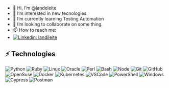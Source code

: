 - 👋 Hi, I’m @landeleite
- 👀 I’m interested in new tecnologies
- 🌱 I’m currently learning Testing Automation
- 💞️ I’m looking to collaborate on some thing.
- 📫 How to reach me:
- [![Linkedin: landileite](https://img.shields.io/badge/-Linkedin-blue?style=flat-square&logo=Linkedin&logoColor=white&link=https://www.linkedin.com/in/landileite/)](https://www.linkedin.com/in/landileite/)


## ⚡ Technologies

![Python](https://img.shields.io/badge/-Python-FFF000?style=curve-square&logo=python&logoColor=purple)
![Ruby](https://img.shields.io/badge/-Ruby-white?style=curve-square&logo=ruby&logoColor=red)
![Linux](https://img.shields.io/badge/-Linux-00008b?style=curve-square&logo=linux&logoColor=black)
![Oracle](https://img.shields.io/badge/Oracle%2011%20G-F80000?style=curve-square&logo=oracle&logoColor=white)
![Perl](https://img.shields.io/badge/Perl%205-blue?style=curve-square&logo=perl&logoColor=purple)
![Bash](https://img.shields.io/badge/Bash%20$_-green?style=curve-square&logo=bash&color=black)
![Node](https://img.shields.io/badge/Node.js-339933?style=curve-square&logo=nodedotjs&logoColor=white)
![Git](https://img.shields.io/badge/-Git-black?style=curve-square&logo=git)
![GitHub](https://img.shields.io/badge/-GitHub-181717?style=curve-square&logo=github)
![OpenSuse](https://img.shields.io/badge/-OpenSuse-green?style=curve-square&logo=OpenSuse&logoColor=white)
![Docker](https://img.shields.io/badge/-Docker-blue?style=curve-square&logo=Docker&logoColor=white)
![Kubernetes](https://img.shields.io/badge/kubernetes-326ce5.svg?&style=curve-square&logo=kubernetes&logoColor=white)
![VSCode](https://img.shields.io/badge/-VSCode-white?style=curve-square&logo=visual-studio-code&logoColor=blue)
![PowerShell](https://img.shields.io/badge/PowerShell-5391FE?style=flat&logo=PowerShell&logoColor=white)
![Windows](https://img.shields.io/badge/Windows-0078D6?style=flat&logo=windows&logoColor=white)
![Cypress](https://img.shields.io/badge/Cypress-17202C?style=curve-square&logo=cypress&logoColor=white)
![Postman](https://img.shields.io/badge/Postman-FF6C37?style=curve-square&logo=Postman&logoColor=white)

<!---
landex/landex is a ✨ special ✨ repository because its `README.md` (this file) appears on your GitHub profile.
You can click the Preview link to take a look at your changes.
--->
